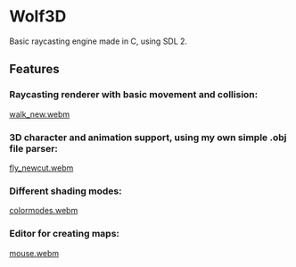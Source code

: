# Wolf3D
Basic raycasting engine made in C, using SDL 2.

## Features
### Raycasting renderer with basic movement and collision:

[walk_new.webm](https://user-images.githubusercontent.com/45420297/218786903-76eba0ce-b04e-419d-bebe-89aa7476face.webm)  


### 3D character and animation support, using my own simple .obj file parser:

[fly_newcut.webm](https://user-images.githubusercontent.com/45420297/218786845-f05a2104-7018-4cb8-813f-1455c0df9e1b.webm)  


### Different shading modes:

[colormodes.webm](https://user-images.githubusercontent.com/45420297/218786863-8bd39558-30e0-4a0b-94ba-196927de28d2.webm)  


### Editor for creating maps:

[mouse.webm](https://user-images.githubusercontent.com/45420297/218786930-a9d290c8-131a-4978-83eb-a7e17a64788e.webm)
